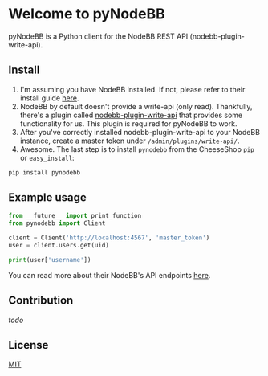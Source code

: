 # Welcome to pyNodeBB

pyNodeBB is a Python client for the NodeBB REST API (nodebb-plugin-write-api).

## Install

1. I'm assuming you have NodeBB installed. If not, please refer to their install guide [here](https://docs.nodebb.org/en/latest/installing/os.html).
1. NodeBB by default doesn't provide a write-api (only read). Thankfully, there's a plugin called [nodebb-plugin-write-api](https://github.com/NodeBB/nodebb-plugin-write-api) that provides some functionality for us. This plugin is required for pyNodeBB to work.
1. After you've correctly installed nodebb-plugin-write-api to your NodeBB instance, create a master token under `/admin/plugins/write-api/`.
1. Awesome. The last step is to install `pynodebb` from the CheeseShop `pip` or `easy_install`:

  ```bash
  pip install pynodebb
  ```

## Example usage

```python
from __future__ import print_function
from pynodebb import Client

client = Client('http://localhost:4567', 'master_token')
user = client.users.get(uid)

print(user['username'])
```

You can read more about their NodeBB's API endpoints [here](https://github.com/NodeBB/nodebb-plugin-write-api/blob/master/routes/v1/readme.md).

## Contribution

*todo*

## License

[MIT](https://github.com/davidvuong/pynodebb/blob/master/LICENSE.md)
